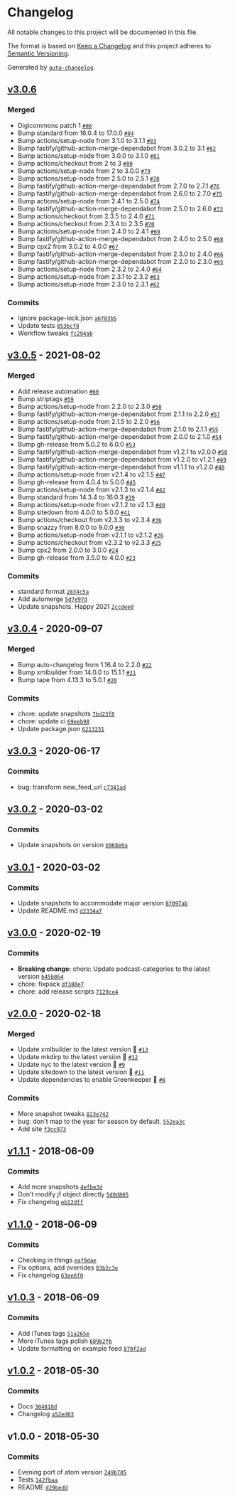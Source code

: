 # Changelog

All notable changes to this project will be documented in this file.

The format is based on [Keep a Changelog](https://keepachangelog.com/en/1.0.0/)
and this project adheres to [Semantic Versioning](https://semver.org/spec/v2.0.0.html).

Generated by [`auto-changelog`](https://github.com/CookPete/auto-changelog).

## [v3.0.6](https://github.com/bcomnes/jsonfeed-to-rss/compare/v3.0.5...v3.0.6)

### Merged

- Digicommons patch 1 [`#86`](https://github.com/bcomnes/jsonfeed-to-rss/pull/86)
- Bump standard from 16.0.4 to 17.0.0 [`#84`](https://github.com/bcomnes/jsonfeed-to-rss/pull/84)
- Bump actions/setup-node from 3.1.0 to 3.1.1 [`#83`](https://github.com/bcomnes/jsonfeed-to-rss/pull/83)
- Bump fastify/github-action-merge-dependabot from 3.0.2 to 3.1 [`#82`](https://github.com/bcomnes/jsonfeed-to-rss/pull/82)
- Bump actions/setup-node from 3.0.0 to 3.1.0 [`#81`](https://github.com/bcomnes/jsonfeed-to-rss/pull/81)
- Bump actions/checkout from 2 to 3 [`#80`](https://github.com/bcomnes/jsonfeed-to-rss/pull/80)
- Bump actions/setup-node from 2 to 3.0.0 [`#79`](https://github.com/bcomnes/jsonfeed-to-rss/pull/79)
- Bump actions/setup-node from 2.5.0 to 2.5.1 [`#78`](https://github.com/bcomnes/jsonfeed-to-rss/pull/78)
- Bump fastify/github-action-merge-dependabot from 2.7.0 to 2.7.1 [`#76`](https://github.com/bcomnes/jsonfeed-to-rss/pull/76)
- Bump fastify/github-action-merge-dependabot from 2.6.0 to 2.7.0 [`#75`](https://github.com/bcomnes/jsonfeed-to-rss/pull/75)
- Bump actions/setup-node from 2.4.1 to 2.5.0 [`#74`](https://github.com/bcomnes/jsonfeed-to-rss/pull/74)
- Bump fastify/github-action-merge-dependabot from 2.5.0 to 2.6.0 [`#73`](https://github.com/bcomnes/jsonfeed-to-rss/pull/73)
- Bump actions/checkout from 2.3.5 to 2.4.0 [`#71`](https://github.com/bcomnes/jsonfeed-to-rss/pull/71)
- Bump actions/checkout from 2.3.4 to 2.3.5 [`#70`](https://github.com/bcomnes/jsonfeed-to-rss/pull/70)
- Bump actions/setup-node from 2.4.0 to 2.4.1 [`#69`](https://github.com/bcomnes/jsonfeed-to-rss/pull/69)
- Bump fastify/github-action-merge-dependabot from 2.4.0 to 2.5.0 [`#68`](https://github.com/bcomnes/jsonfeed-to-rss/pull/68)
- Bump cpx2 from 3.0.2 to 4.0.0 [`#67`](https://github.com/bcomnes/jsonfeed-to-rss/pull/67)
- Bump fastify/github-action-merge-dependabot from 2.3.0 to 2.4.0 [`#66`](https://github.com/bcomnes/jsonfeed-to-rss/pull/66)
- Bump fastify/github-action-merge-dependabot from 2.2.0 to 2.3.0 [`#65`](https://github.com/bcomnes/jsonfeed-to-rss/pull/65)
- Bump actions/setup-node from 2.3.2 to 2.4.0 [`#64`](https://github.com/bcomnes/jsonfeed-to-rss/pull/64)
- Bump actions/setup-node from 2.3.1 to 2.3.2 [`#63`](https://github.com/bcomnes/jsonfeed-to-rss/pull/63)
- Bump actions/setup-node from 2.3.0 to 2.3.1 [`#62`](https://github.com/bcomnes/jsonfeed-to-rss/pull/62)

### Commits

- Ignore package-lock.json [`a6f03b5`](https://github.com/bcomnes/jsonfeed-to-rss/commit/a6f03b584139502a85386daaaebca4d1fe63754c)
- Update tests [`853bcf8`](https://github.com/bcomnes/jsonfeed-to-rss/commit/853bcf868fbb16e90dff5719caddb97cb1cf45b7)
- Workflow tweaks [`fc294ab`](https://github.com/bcomnes/jsonfeed-to-rss/commit/fc294abb5b13a9152eaa17be1d00d1e23618ed25)

## [v3.0.5](https://github.com/bcomnes/jsonfeed-to-rss/compare/v3.0.4...v3.0.5) - 2021-08-02

### Merged

- Add release automation [`#60`](https://github.com/bcomnes/jsonfeed-to-rss/pull/60)
- Bump striptags [`#59`](https://github.com/bcomnes/jsonfeed-to-rss/pull/59)
- Bump actions/setup-node from 2.2.0 to 2.3.0 [`#58`](https://github.com/bcomnes/jsonfeed-to-rss/pull/58)
- Bump fastify/github-action-merge-dependabot from 2.1.1 to 2.2.0 [`#57`](https://github.com/bcomnes/jsonfeed-to-rss/pull/57)
- Bump actions/setup-node from 2.1.5 to 2.2.0 [`#56`](https://github.com/bcomnes/jsonfeed-to-rss/pull/56)
- Bump fastify/github-action-merge-dependabot from 2.1.0 to 2.1.1 [`#55`](https://github.com/bcomnes/jsonfeed-to-rss/pull/55)
- Bump fastify/github-action-merge-dependabot from 2.0.0 to 2.1.0 [`#54`](https://github.com/bcomnes/jsonfeed-to-rss/pull/54)
- Bump gh-release from 5.0.2 to 6.0.0 [`#53`](https://github.com/bcomnes/jsonfeed-to-rss/pull/53)
- Bump fastify/github-action-merge-dependabot from v1.2.1 to v2.0.0 [`#50`](https://github.com/bcomnes/jsonfeed-to-rss/pull/50)
- Bump fastify/github-action-merge-dependabot from v1.2.0 to v1.2.1 [`#49`](https://github.com/bcomnes/jsonfeed-to-rss/pull/49)
- Bump fastify/github-action-merge-dependabot from v1.1.1 to v1.2.0 [`#48`](https://github.com/bcomnes/jsonfeed-to-rss/pull/48)
- Bump actions/setup-node from v2.1.4 to v2.1.5 [`#47`](https://github.com/bcomnes/jsonfeed-to-rss/pull/47)
- Bump gh-release from 4.0.4 to 5.0.0 [`#45`](https://github.com/bcomnes/jsonfeed-to-rss/pull/45)
- Bump actions/setup-node from v2.1.3 to v2.1.4 [`#42`](https://github.com/bcomnes/jsonfeed-to-rss/pull/42)
- Bump standard from 14.3.4 to 16.0.3 [`#39`](https://github.com/bcomnes/jsonfeed-to-rss/pull/39)
- Bump actions/setup-node from v2.1.2 to v2.1.3 [`#40`](https://github.com/bcomnes/jsonfeed-to-rss/pull/40)
- Bump sitedown from 4.0.0 to 5.0.0 [`#41`](https://github.com/bcomnes/jsonfeed-to-rss/pull/41)
- Bump actions/checkout from v2.3.3 to v2.3.4 [`#36`](https://github.com/bcomnes/jsonfeed-to-rss/pull/36)
- Bump snazzy from 8.0.0 to 9.0.0 [`#30`](https://github.com/bcomnes/jsonfeed-to-rss/pull/30)
- Bump actions/setup-node from v2.1.1 to v2.1.2 [`#26`](https://github.com/bcomnes/jsonfeed-to-rss/pull/26)
- Bump actions/checkout from v2.3.2 to v2.3.3 [`#25`](https://github.com/bcomnes/jsonfeed-to-rss/pull/25)
- Bump cpx2 from 2.0.0 to 3.0.0 [`#24`](https://github.com/bcomnes/jsonfeed-to-rss/pull/24)
- Bump gh-release from 3.5.0 to 4.0.0 [`#23`](https://github.com/bcomnes/jsonfeed-to-rss/pull/23)

### Commits

- standard format [`2834c5a`](https://github.com/bcomnes/jsonfeed-to-rss/commit/2834c5afabcb9edd5db789ffc2bdb51b33827337)
- Add automerge [`5d7e97d`](https://github.com/bcomnes/jsonfeed-to-rss/commit/5d7e97d40f071fd2a373be56cecf5a65b42dbbbc)
- Update snapshots.  Happy 2021 [`2ccdee0`](https://github.com/bcomnes/jsonfeed-to-rss/commit/2ccdee076256062c18d0d7d82cb43bb577c7dc02)

## [v3.0.4](https://github.com/bcomnes/jsonfeed-to-rss/compare/v3.0.3...v3.0.4) - 2020-09-07

### Merged

- Bump auto-changelog from 1.16.4 to 2.2.0 [`#22`](https://github.com/bcomnes/jsonfeed-to-rss/pull/22)
- Bump xmlbuilder from 14.0.0 to 15.1.1 [`#21`](https://github.com/bcomnes/jsonfeed-to-rss/pull/21)
- Bump tape from 4.13.3 to 5.0.1 [`#20`](https://github.com/bcomnes/jsonfeed-to-rss/pull/20)

### Commits

- chore: update snapshots [`7bd23f8`](https://github.com/bcomnes/jsonfeed-to-rss/commit/7bd23f8908ebea7a317f90567b95e1b7076735f6)
- chore: update ci [`69eeb98`](https://github.com/bcomnes/jsonfeed-to-rss/commit/69eeb981b902273f033af211173aec1c69c1332e)
- Update package.json [`6213231`](https://github.com/bcomnes/jsonfeed-to-rss/commit/62132312b48917609e1219be05b5f69fa27473a3)

## [v3.0.3](https://github.com/bcomnes/jsonfeed-to-rss/compare/v3.0.2...v3.0.3) - 2020-06-17

### Commits

- bug: transform new_feed_url [`c7341ad`](https://github.com/bcomnes/jsonfeed-to-rss/commit/c7341ad2f52ff0446e8baed0ca5b20e080be3d0a)

## [v3.0.2](https://github.com/bcomnes/jsonfeed-to-rss/compare/v3.0.1...v3.0.2) - 2020-03-02

### Commits

- Update snapshots on version [`b968e0a`](https://github.com/bcomnes/jsonfeed-to-rss/commit/b968e0ab5ebd9cce66fcaec25f0ef10f034afdbe)

## [v3.0.1](https://github.com/bcomnes/jsonfeed-to-rss/compare/v3.0.0...v3.0.1) - 2020-03-02

### Commits

- Update snapshots to accommodate major version [`8f097ab`](https://github.com/bcomnes/jsonfeed-to-rss/commit/8f097ab025e503eb5665a65bbfe00682c50c6593)
- Update README.md [`d2334a7`](https://github.com/bcomnes/jsonfeed-to-rss/commit/d2334a72e0d395915299c785f4035e13b28c4b58)

## [v3.0.0](https://github.com/bcomnes/jsonfeed-to-rss/compare/v2.0.0...v3.0.0) - 2020-02-19

### Commits

- **Breaking change:** chore: Update podcast-categories to the latest version [`b45b864`](https://github.com/bcomnes/jsonfeed-to-rss/commit/b45b8641fa2b47d076fbf982e52c5075d9693a02)
- chore: fixpack [`df380e7`](https://github.com/bcomnes/jsonfeed-to-rss/commit/df380e73280689e96280009981ed5fc1fec779b5)
- chore: add release scripts [`7129ce4`](https://github.com/bcomnes/jsonfeed-to-rss/commit/7129ce41567ccdde13588cc8c08cd57c37682a54)

## [v2.0.0](https://github.com/bcomnes/jsonfeed-to-rss/compare/v1.1.1...v2.0.0) - 2020-02-18

### Merged

- Update xmlbuilder to the latest version 🚀 [`#13`](https://github.com/bcomnes/jsonfeed-to-rss/pull/13)
- Update mkdirp to the latest version 🚀 [`#12`](https://github.com/bcomnes/jsonfeed-to-rss/pull/12)
- Update nyc to the latest version 🚀 [`#9`](https://github.com/bcomnes/jsonfeed-to-rss/pull/9)
- Update sitedown to the latest version 🚀 [`#11`](https://github.com/bcomnes/jsonfeed-to-rss/pull/11)
- Update dependencies to enable Greenkeeper 🌴 [`#8`](https://github.com/bcomnes/jsonfeed-to-rss/pull/8)

### Commits

- More snapshot tweaks [`823e742`](https://github.com/bcomnes/jsonfeed-to-rss/commit/823e74216d5c53925ffee1e063edbf2d00f7479c)
- bug: don't map to the year for season by default. [`552ea3c`](https://github.com/bcomnes/jsonfeed-to-rss/commit/552ea3c56066c7d14aac592e95cdec86a325a4a4)
- Add site [`f3cc973`](https://github.com/bcomnes/jsonfeed-to-rss/commit/f3cc973541c185fd8d1e92d5827fd429e918be6b)

## [v1.1.1](https://github.com/bcomnes/jsonfeed-to-rss/compare/v1.1.0...v1.1.1) - 2018-06-09

### Commits

- Add more snapshots [`4efbe3d`](https://github.com/bcomnes/jsonfeed-to-rss/commit/4efbe3d14d4fc75c065b7ec227f07b21a483c1ea)
- Don’t modify jf object directly [`5d0d805`](https://github.com/bcomnes/jsonfeed-to-rss/commit/5d0d805e94507677990ca9c9b870ad49541f0529)
- Fix changelog [`eb12dff`](https://github.com/bcomnes/jsonfeed-to-rss/commit/eb12dffb69f7a57d8daa22b380040ef5dc515fa0)

## [v1.1.0](https://github.com/bcomnes/jsonfeed-to-rss/compare/v1.0.3...v1.1.0) - 2018-06-09

### Commits

- Checking in things [`eaf9dae`](https://github.com/bcomnes/jsonfeed-to-rss/commit/eaf9daeb5850b10012992cd9776c84cf0b47bd5e)
- Fix options, add overrides [`83b2c3e`](https://github.com/bcomnes/jsonfeed-to-rss/commit/83b2c3e1c341e6d5aad23f42f493a0fe8baf61c4)
- Fix changelog [`63ee6f0`](https://github.com/bcomnes/jsonfeed-to-rss/commit/63ee6f07779702d12e5b9651dcb44825549e05c9)

## [v1.0.3](https://github.com/bcomnes/jsonfeed-to-rss/compare/v1.0.2...v1.0.3) - 2018-06-09

### Commits

- Add iTunes tags [`51a265e`](https://github.com/bcomnes/jsonfeed-to-rss/commit/51a265e4adc04942c659dbce859497424dd90fed)
- More iTunes tags polish [`689b2fb`](https://github.com/bcomnes/jsonfeed-to-rss/commit/689b2fb58068d171facb0dee51a8d9463fa6dfb5)
- Update formatting on example feed [`878f2ad`](https://github.com/bcomnes/jsonfeed-to-rss/commit/878f2ad395cded4737860aceb08bc90ea15197ea)

## [v1.0.2](https://github.com/bcomnes/jsonfeed-to-rss/compare/v1.0.0...v1.0.2) - 2018-05-30

### Commits

- Docs [`304818d`](https://github.com/bcomnes/jsonfeed-to-rss/commit/304818dfa40e520b581c010061ac394487ce5454)
- Changelog [`a52ed63`](https://github.com/bcomnes/jsonfeed-to-rss/commit/a52ed63ed990066667d264ab3c7923694077cce6)

## v1.0.0 - 2018-05-30

### Commits

- Evening port of atom version [`249b705`](https://github.com/bcomnes/jsonfeed-to-rss/commit/249b705c86c072564ec729e3b989c334d083ad86)
- Tests [`142fbaa`](https://github.com/bcomnes/jsonfeed-to-rss/commit/142fbaa01ad32ebc0a9ba809a7ab617dcc1c7df8)
- README [`d29bedd`](https://github.com/bcomnes/jsonfeed-to-rss/commit/d29bedd4ac125319577323dc9c1d899f6ce36f1d)
